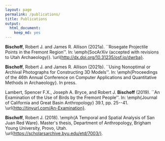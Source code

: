 ```yaml
---
layout: page
permalink: /publications/
title: Publications
output:
  html_document:
    keep_md: yes
---
```




<div class="boxBorder" markdown="1">

**Bischoff**, Robert J. and James R. Allison
(2021a).
``Rosegate Projectile Points in the Fremont Region''.
In: \emph{SocArXiv (accepted with revisions to Utah Archaeology)}.
\url{http://dx.doi.org/10.31235/osf.io/dwrba}.

**Bischoff**, Robert J. and James R. Allison
(2021b).
``Using Nonoptimal or Archival Photographs for Constructing 3D
Models''.
In: 
\emph{Proceedings of the 46th Annual Conference on Computer
Applications and Quantitative Methods in Archaeology}.
In press.

Lambert, Spencer F.X., Joseph A. Bryce, and Robert J. **Bischoff**
(2019).
``An Examination of the Use of Birds by the Fremont People''.
In: \emph{Journal of California and Great Basin Anthropology} 39.1, pp. 25--41.
\url{http://tinyurl.com/An-Examination}.

**Bischoff**, Robert J.
(2018).
\emph{A Temporal and Spatial Analysis of San Juan Red Ware}.
Master's thesis, Department of Anthropology, Brigham Young
University, Provo, Utah.
\url{https://scholarsarchive.byu.edu/etd/7003/}.
</div>
